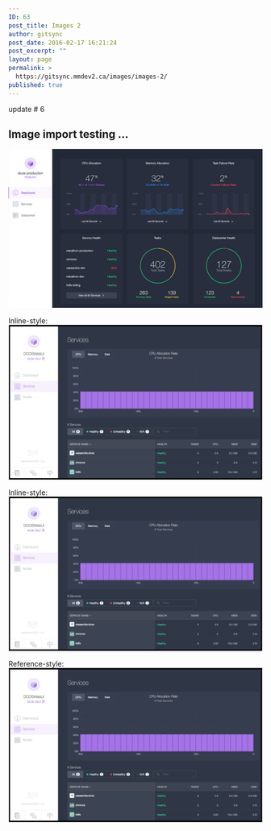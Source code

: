 ```yaml
---
ID: 63
post_title: Images 2
author: gitsync
post_date: 2016-02-17 16:21:24
post_excerpt: ""
layout: page
permalink: >
  https://gitsync.mmdev2.ca/images/images-2/
published: true
---
```

update # 6

## Image import testing ...

![alt text][1]

Inline-style: ![alt text][2]

Inline-style: ![alt text][2]

Reference-style: ![alt text][3]

 [1]: /assets/images/device-browser-content-screen-right.jpg "Logo Title Text 1"
 [2]: /assets/images/services.png "Logo Title Text 1"
 [3]: /assets/images/services.png "Logo Title Text 2"